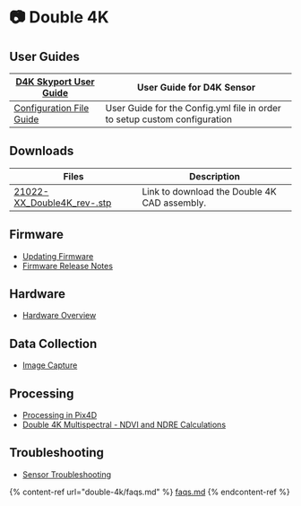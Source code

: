 # 📷 Double 4K

## User Guides

| [D4K Skyport User Guide](https://files.gitbook.com/v0/b/gitbook-x-prod.appspot.com/o/spaces%2FsXdEQqpStQSLYBlNleOl%2Fuploads%2FL62YdzhmWR9KAxLhfXQm%2FDouble_4K_Skyport_Quick_User_Manual%20RevA.pdf?alt=media\&token=84351cd2-e19e-4f7b-9f13-155d38c17443)                  | User Guide for D4K Sensor                                                 |
| ---------------------------------------------------------------------------------------------------------------------------------------------------------------------------------------------------------------------------------------------------------------------------- | ------------------------------------------------------------------------- |
| [Configuration File Guide](https://files.gitbook.com/v0/b/gitbook-x-prod.appspot.com/o/spaces%2FsXdEQqpStQSLYBlNleOl%2Fuploads%2FHvaajT7SxxqU0u2zRJS4%2F27057_Double4K_Skyport_Configuration_File_User_Guide_RevD.pdf?alt=media\&token=be12dd69-ac0a-4463-9ab9-932219802c7a) | User Guide for the Config.yml file in order to setup custom configuration |

## Downloads

<table data-header-hidden><thead><tr><th data-type="files">Files</th><th>Description</th></tr></thead><tbody><tr><td><a href=".gitbook/assets/21022-XX_Double4K_rev-.stp">21022-XX_Double4K_rev-.stp</a></td><td>Link to download the Double 4K CAD assembly.</td></tr></tbody></table>

## Firmware

* [Updating Firmware](double-4k/double-4k-updating-firmware.md)
* [Firmware Release Notes](double-4k/double-4k-firmware-release-notes.md)

## Hardware

* [Hardware Overview](double-4k/double-4k-hardware-overview.md)

## Data Collection

* [Image Capture](double-4k/double-4k-sensor-image-capture.md)

## Processing

* [Processing in Pix4D](double-4k/double-4k-using-pix4d.md)
* [Double 4K Multispectral - NDVI and NDRE Calculations](double-4k/double-4k-multispectral-ndvi-and-ndre-calculations.md)

## Troubleshooting

* [Sensor Troubleshooting](double-4k/double-4k-sensor-troubleshooting.md)



{% content-ref url="double-4k/faqs.md" %}
[faqs.md](double-4k/faqs.md)
{% endcontent-ref %}
